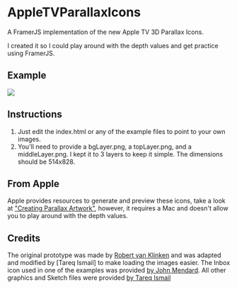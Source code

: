 # AppleTVParallaxIcons
A FramerJS implementation of the new Apple TV 3D Parallax Icons.

I created it so I could play around with the depth values and get practice using FramerJS.

## Example

![](http://tareqismail.com/img/appleTV_GoogleMaps.gif)

## Instructions

1.	Just edit the index.html or any of the example files to point to your own images. 
2.	You'll need to provide a bgLayer.png, a topLayer.png, and a middleLayer.png. I kept it to 3 layers to keep it simple. The dimensions should be 514x828.

## From Apple

Apple provides resources to generate and preview these icons, take a look at ["Creating Parallax Artwork"](https://developer.apple.com/library/prerelease/tvos/documentation/General/Conceptual/AppleTV_PG/CreatingParallaxArtwork.html), however, it requires a Mac and doesn't allow you to play around with the depth values.

## Credits

The original prototype was made by [Robert van Klinken](https://twitter.com/robertvklinken) and was adapted and modified by [Tareq Ismail] to make loading the images easier. The Inbox icon used in one of the examples was provided [by John Mendard](http://www.sketchappsources.com/free-source/911-icon-google-inbox-logo-sketch-freebie-resource.html). All other graphics and Sketch files were provided [by Tareq Ismail](http://www.dribbble.com/tareqismail)
